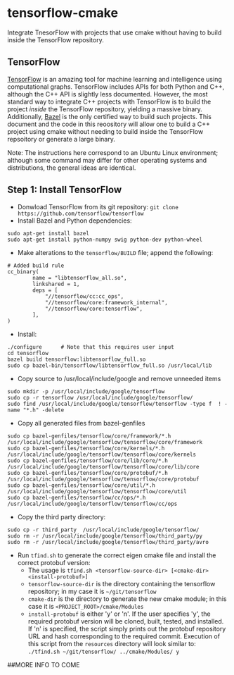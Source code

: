 # tensorflow-cmake
Integrate TnesorFlow with projects that use cmake without having to build inside the TensorFlow repository.

## TensorFlow
[TensorFlow](https://www.tensorflow.org/) is an amazing tool for machine learning and intelligence using computational graphs.
TensorFlow includes APIs for both Python and C++, although the C++ API is slightly less documented.  However, the most standard
way to integrate C++ projects with TensorFlow is to build the project *inside* the TensorFlow repository, yielding a massive binary.
Additionally, [Bazel](http://www.bazel.io/) is the only certified way to build such projects. This document and the code in this
reoository will allow one to build a C++ project using cmake without needing to build inside the TensorFlow repsoitory or generate a
large binary.

Note: The instructions here correspond to an Ubuntu Linux environment; although some command may differ for other operating systems and distributions, the general ideas are identical.

## Step 1: Install TensorFlow
- Donwload TensorFlow from its git repository: `git clone https://github.com/tensorflow/tensorflow`
- Install Bazel and Python dependencies: 
```
sudo apt-get install bazel
sudo apt-get install python-numpy swig python-dev python-wheel
```
- Make alterations to the `tensorflow/BUILD` file; append the following:
```
# Added build rule
cc_binary(
        name = "libtensorflow_all.so",
        linkshared = 1,
        deps = [
            "//tensorflow/cc:cc_ops",
            "//tensorflow/core:framework_internal",
            "//tensorflow/core:tensorflow",
        ],
)
```
- Install:
```
./configure      # Note that this requires user input
cd tensorflow
bazel build tensorflow:libtensorflow_full.so
sudo cp bazel-bin/tensorflow/libtensorflow_full.so /usr/local/lib
```
- Copy source to /usr/local/include/google and remove unneeded items
```
sudo mkdir -p /usr/local/include/google/tensorflow
sudo cp -r tensorflow /usr/local/include/google/tensorflow/
sudo find /usr/local/include/google/tensorflow/tensorflow -type f  ! -name "*.h" -delete
```
- Copy all generated files from bazel-genfiles
```
sudo cp bazel-genfiles/tensorflow/core/framework/*.h  /usr/local/include/google/tensorflow/tensorflow/core/framework
sudo cp bazel-genfiles/tensorflow/core/kernels/*.h  /usr/local/include/google/tensorflow/tensorflow/core/kernels
sudo cp bazel-genfiles/tensorflow/core/lib/core/*.h  /usr/local/include/google/tensorflow/tensorflow/core/lib/core
sudo cp bazel-genfiles/tensorflow/core/protobuf/*.h  /usr/local/include/google/tensorflow/tensorflow/core/protobuf
sudo cp bazel-genfiles/tensorflow/core/util/*.h  /usr/local/include/google/tensorflow/tensorflow/core/util
sudo cp bazel-genfiles/tensorflow/cc/ops/*.h  /usr/local/include/google/tensorflow/tensorflow/cc/ops
```
- Copy the third party directory:
```
sudo cp -r third_party  /usr/local/include/google/tensorflow/
sudo rm -r /usr/local/include/google/tensorflow/third_party/py
sudo rm -r /usr/local/include/google/tensorflow/third_party/avro
```
- Run `tfind.sh` to generate the correct eigen cmake file and install the correct protobuf version:
    - The usage is `tfind.sh <tensorflow-source-dir> [<cmake-dir> <install-protobuf>]`
    - `tensorflow-source-dir` is the directory containing the tensorflow repository; in my case it is `~/git/tensorflow`
    - `cmake-dir` is the directory to generate the new cmake module; in this case it is `<PROJECT_ROOT>/cmake/Modules`
    - `install-protobuf` is either 'y' or 'n'. If the user specifies 'y', the required protobuf version will be cloned,
    built, tested, and installed. If 'n' is specified, the script simply prints out the protobuf repository URL and hash 
    corresponding to the required commit.  Execution of this script from the `resources` directory will look similar to:
    `./tfind.sh ~/git/tensorflow/ ../cmake/Modules/ y`

##MORE INFO TO COME
